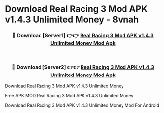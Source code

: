 # Download Real Racing 3 Mod APK v1.4.3 Unlimited Money - 8vnah



<div align="center">
<h3>🔴 Download [Server1] 👉👉 <a href="https://momento.my/?title=Real_Racing_3_Mod_APK_v1.4.3_Unlimited_Money">Real Racing 3 Mod APK v1.4.3 Unlimited Money Mod Apk</a></h3><br>

<h3>🔴 Download [Server2] 👉👉 <a href="https://momento.my/?title=Real_Racing_3_Mod_APK_v1.4.3_Unlimited_Money">Real Racing 3 Mod APK v1.4.3 Unlimited Money Mod Apk</a></h3>
</div>



Download Real Racing 3 Mod APK v1.4.3 Unlimited Money 

Free APK MOD Real Racing 3 Mod APK v1.4.3 Unlimited Money 

Download Real Racing 3 Mod APK v1.4.3 Unlimited Money Mod For Android
